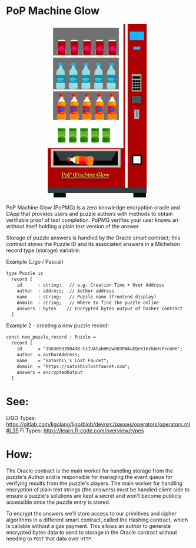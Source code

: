 # PoP Machine Glow

<p align="center">
  <img width="55%" height="auto" src="https://raw.githubusercontent.com/Chain-of-Insight/pop-machine-glow/master/Documentation/assets/img/pop_machine.png">
</p>


PoP Machine Glow (PoPMG) is a zero knowledge encryption oracle and DApp that provides users and puzzle authors with methods to obtain verifiable proof of test completion. PoPMG verifies your user knows an without itself holding a plain text version of the answer. 

Storage of puzzle answers is handled by the Oracle smart contract; this contract stores the Puzzle ID and its associated answers in a Michelson record type (storage) variable:

Example (Ligo / Pascal)

```
type Puzzle is
  record [
    id      : string;   // e.g. Creation Time + User Address
    author  : address;  // Author address
    name    : string;   // Puzzle name (frontend display)
    domain  : string;   // Where to find the puzzle online
    answers : bytes    // Encrypted bytes output of hasher contract
  ]
```

Example 2 - creating a new puzzle record:

```
const new_puzzle_record : Puzzle =
  record [
    id      = "1583093350498-tz1UAtabHR2whB3PWAuEQcKiHzkbHsPzcmHH";
    author  = authorAddress;
    name    = "Satoshi\'s Lost Faucet";
    domain  = "https://satoshislostfaucet.com";
    answers = encryptedOutput
  ]
```

# See:
LIGO Types: https://gitlab.com/ligolang/ligo/blob/dev/src/passes/operators/operators.ml#L35
Fi Types: https://learn.fi-code.com/overview/types

# How:

The Oracle contract is the main worker for handling storage from the puzzle's Author and is responsible for managing the event queue for verifying results from the puzzle's players. The main worker for handling encryption of plain text strings (the answers) must be handled client side to ensure a puzzle's solutions are kept a secret and won't become publicly accessible once the puzzle entry is stored.

To encrypt the answers we'll store access to our primitives and cipher algorithms in a different smart contract, called the Hashing contract, which is callable without a gas payment. This allows an author to generate encrypted bytes data to send to storage in the Oracle contract without needing to `POST` that data over `HTTP`.

